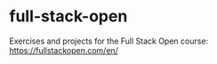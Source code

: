 # full-stack-open
Exercises and projects for the Full Stack Open course: https://fullstackopen.com/en/
